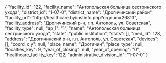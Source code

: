 {
    "facility_id": 122,
    "facility_name": "Антопольская больница сестринского ухода",
    "district_id": "1-07-0",
    "district_name": "Дрогичинский район",
    "facility_url": "http:\/\/healthcare.by\/instinfo.php?orgnum=26813",
    "facility_address": "Дрогичинский р-н,  г.п. Антополь, ул. Советская",
    "facility_type": null,
    "ap_1": "1",
    "name": "Антопольская больница сестринского ухода",
    "state": "public institution",
    "stats": [],
    "med_id": 128,
    "address": "Дрогичинский р-н,  г.п. Антополь, ул. Советская",
    "devices": [],
    "coord_x_y": null,
    "place_name": "Дрогичин",
    "place_type": null,
    "localties_key": 9,
    "year_of_closing": null,
    "year_of_opening": "0",
    "healthcare_facility_key": 122,
    "administrative_division_id": "1-07-0"
}
